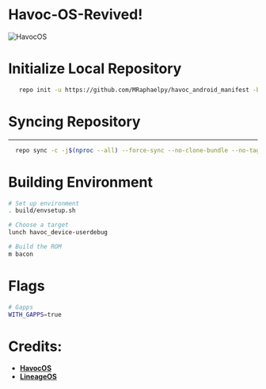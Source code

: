Havoc-OS-Revived!
===========

![HavocOS](https://raw.githubusercontent.com/Havoc-OS-Revived/android_manifest/eleven/assets/banner.jpg)
<p align="center">

# Initialize Local Repository #
```bash
   repo init -u https://github.com/MRaphaelpy/havoc_android_manifest -b eleven --git-lfs
```
  
# Syncing Repository # 
----------------

```bash
  repo sync -c -j$(nproc --all) --force-sync --no-clone-bundle --no-tags
```

# Building Environment #
```bash   
# Set up environment
. build/envsetup.sh

# Choose a target
lunch havoc_device-userdebug

# Build the ROM
m bacon
```

# Flags #
```bash   
# Gapps
WITH_GAPPS=true
```
Credits:
 =======
 * [**HavocOS**](https://github.com/Havoc-OS)
 * [**LineageOS**](https://github.com/LineageOS)
